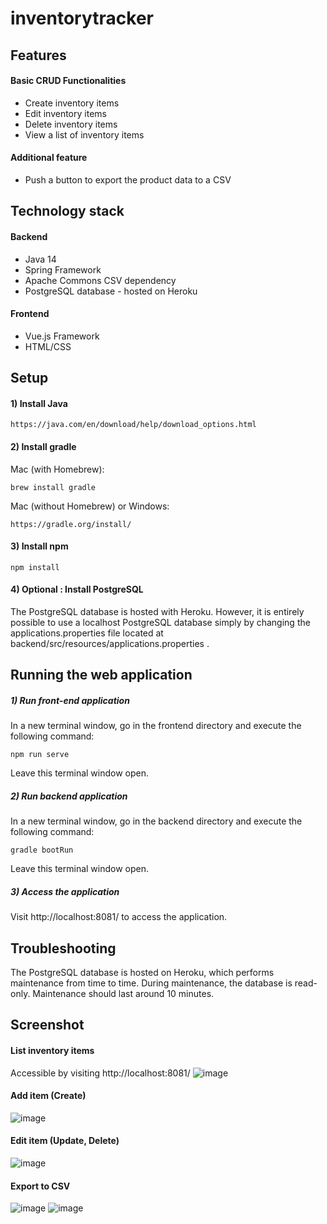 # inventorytracker

## Features
#### Basic CRUD Functionalities
* Create inventory items
* Edit inventory items
* Delete inventory items
* View a list of inventory items

#### Additional feature
* Push a button to export the product data to a CSV

## Technology stack
#### Backend
* Java 14
* Spring Framework
* Apache Commons CSV dependency
* PostgreSQL database - hosted on Heroku

#### Frontend
* Vue.js Framework
* HTML/CSS

## Setup

#### 1) Install Java
```
https://java.com/en/download/help/download_options.html
```

#### 2) Install gradle
Mac (with Homebrew):
```
brew install gradle
```

Mac (without Homebrew) or Windows:
```
https://gradle.org/install/
```

#### 3) Install npm
```
npm install
```

#### 4) Optional : Install PostgreSQL
The PostgreSQL database is hosted with Heroku. 
However, it is entirely possible to use a localhost PostgreSQL database simply by changing the applications.properties file located at backend/src/resources/applications.properties .

## Running the web application

##### 1) Run front-end application
In a new terminal window, go in the frontend directory and execute the following command:
```
npm run serve
```
Leave this terminal window open.

##### 2) Run backend application
In a new terminal window, go in the backend directory and execute the following command:
```
gradle bootRun
```
Leave this terminal window open.

##### 3) Access the application
Visit http://localhost:8081/ to access the application.




## Troubleshooting
The PostgreSQL database is hosted on Heroku, which performs maintenance from time to time. During maintenance, the database is read-only. Maintenance should last around 10 minutes.

## Screenshot
#### List inventory items 
Accessible by visiting http://localhost:8081/
![image](https://user-images.githubusercontent.com/63975740/150046507-840924d3-0ded-4843-a630-6ba20bb6012f.png)

#### Add item (Create)
![image](https://user-images.githubusercontent.com/63975740/150046525-172b7337-1ace-4df2-bf9c-595b494833ad.png)

#### Edit item (Update, Delete)
![image](https://user-images.githubusercontent.com/63975740/150046572-fa08c8cd-6959-423b-933c-294f64eb7ed6.png)

#### Export to CSV
![image](https://user-images.githubusercontent.com/63975740/150047311-dcf158f3-ca7a-4333-b5dd-ba0f85cf99f2.png)
![image](https://user-images.githubusercontent.com/63975740/150047389-a1f9d0ed-2c5c-4f40-a6bc-48d67334b046.png)


